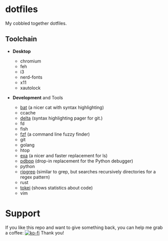 # dotfiles

My cobbled together dotfiles.

## Toolchain

- **Desktop**

  - chromium
  - feh
  - i3
  - nerd-fonts
  - x11
  - xautolock

- **Development** and Tools
  - [bat](https://github.com/sharkdp/bat) (a nicer cat with syntax highlighting)
  - ccache
  - [delta](https://github.com/dandavison/delta) (syntax highlighting pager for git.)
  - fd
  - fish
  - [fzf](https://github.com/junegunn/fzf) (a command line fuzzy finder)
  - git
  - golang
  - htop
  - [exa](https://github.com/ogham/exa) (a nicer and faster replacement for ls)
  - [pdbpp](https://github.com/pdbpp/pdbpp) (drop-in replacement for the Python debugger)
  - python
  - [ripgrep](https://github.com/BurntSushi/ripgrep) (similar to grep, but searches recursively directories for a regex pattern)
  - rust
  - [tokei](https://github.com/XAMPPRocky/tokei) (shows statistics about code)
  - vim

# Support

If you like this repo and want to give something back, you can help me grab a coffee:
[![ko-fi](https://www.ko-fi.com/img/githubbutton_sm.svg)](https://ko-fi.com/B0B11826R)
Thank you!


